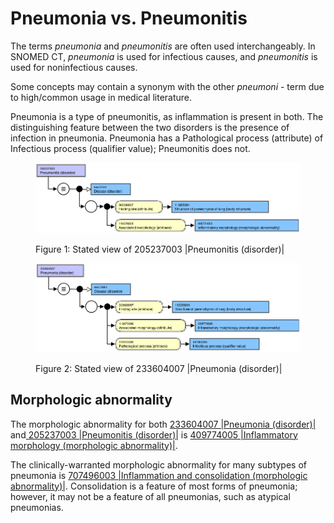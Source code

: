# Pneumonia vs. Pneumonitis

The terms  _pneumonia_ and  _pneumonitis_ are often used interchangeably. In SNOMED CT, _pneumonia_ is used for infectious causes, and _pneumonitis_ is used for noninfectious causes.

Some concepts may contain a synonym with the other _pneumoni_ \- term due to high/common usage in medical literature. 

Pneumonia is a type of pneumonitis, as inflammation is present in both. The distinguishing feature between the two disorders is the presence of infection in pneumonia. Pneumonia has a Pathological process (attribute) of Infectious process (qualifier value); Pneumonitis does not. 

<figure><img src="images/225051456.png" alt="" title=""><figcaption><p>Figure 1: Stated view of 205237003 |Pneumonitis (disorder)|</p></figcaption></figure>

  

<figure><img src="images/225051457.png" alt="" title=""><figcaption><p>Figure 2: Stated view of 233604007 |Pneumonia (disorder)|</p></figcaption></figure>

  

## Morphologic abnormality

The morphologic abnormality for both [233604007 |Pneumonia (disorder)|](http://snomed.info/id/233604007) and[ 205237003 |Pneumonitis (disorder)|](http://snomed.info/id/205237003) is [409774005 |Inflammatory morphology (morphologic abnormality)|](http://snomed.info/id/409774005). 

The clinically-warranted morphologic abnormality for many subtypes of pneumonia is [707496003 |Inflammation and consolidation (morphologic abnormality)|](http://snomed.info/id/707496003). Consolidation is a feature of most forms of pneumonia; however, it may not be a feature of all pneumonias, such as atypical pneumonias. 

  

